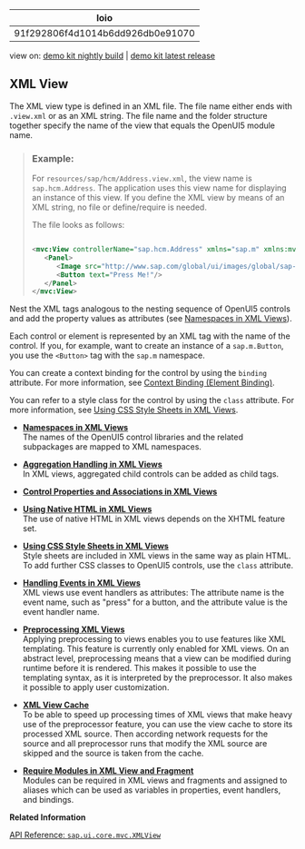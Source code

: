 <!-- loio91f292806f4d1014b6dd926db0e91070 -->

| loio |
| -----|
| 91f292806f4d1014b6dd926db0e91070 |

<div id="loio">

view on: [demo kit nightly build](https://openui5nightly.hana.ondemand.com/topic/91f292806f4d1014b6dd926db0e91070) | [demo kit latest release](https://sdk.openui5.org/topic/91f292806f4d1014b6dd926db0e91070)</div>

## XML View

The XML view type is defined in an XML file. The file name either ends with `.view.xml` or as an XML string. The file name and the folder structure together specify the name of the view that equals the OpenUI5 module name.

> ### Example:  
> For `resources/sap/hcm/Address.view.xml`, the view name is `sap.hcm.Address`. The application uses this view name for displaying an instance of this view. If you define the XML view by means of an XML string, no file or define/require is needed.
> 
> The file looks as follows:
> 
> ```xml
> 
> <mvc:View controllerName="sap.hcm.Address" xmlns="sap.m" xmlns:mvc="sap.ui.core.mvc">
>    <Panel>
>       <Image src="http://www.sap.com/global/ui/images/global/sap-logo.png"/>
>       <Button text="Press Me!"/>
>    </Panel>
> </mvc:View>
> ```

Nest the XML tags analogous to the nesting sequence of OpenUI5 controls and add the property values as attributes \(see [Namespaces in XML Views](Namespaces_in_XML_Views_2421a2c.md)\).

Each control or element is represented by an XML tag with the name of the control. If you, for example, want to create an instance of a `sap.m.Button`, you use the `<Button>` tag with the `sap.m` namespace.

You can create a context binding for the control by using the `binding` attribute. For more information, see [Context Binding \(Element Binding\)](Context_Binding_Element_Binding_91f05e8.md).

You can refer to a style class for the control by using the `class` attribute. For more information, see [Using CSS Style Sheets in XML Views](Using_CSS_Style_Sheets_in_XML_Views_b564935.md).

-   **[Namespaces in XML Views](Namespaces_in_XML_Views_2421a2c.md "The names of the OpenUI5 control libraries and the related subpackages are mapped to XML
		namespaces.")**  
The names of the OpenUI5 control libraries and the related subpackages are mapped to XML namespaces.
-   **[Aggregation Handling in XML Views](Aggregation_Handling_in_XML_Views_19eabf5.md "In XML views, aggregated child controls can be added as child tags. ")**  
In XML views, aggregated child controls can be added as child tags.
-   **[Control Properties and Associations in XML Views](Control_Properties_and_Associations_in_XML_Views_5ee3be4.md "")**  

-   **[Using Native HTML in XML Views](Using_Native_HTML_in_XML_Views_be54950.md "The use of native HTML in XML views depends on the XHTML feature set.")**  
The use of native HTML in XML views depends on the XHTML feature set.
-   **[Using CSS Style Sheets in XML Views](Using_CSS_Style_Sheets_in_XML_Views_b564935.md "Style sheets are included in XML views in the same way as plain HTML. To add further
		CSS classes to OpenUI5 controls,
		use the class attribute.")**  
Style sheets are included in XML views in the same way as plain HTML. To add further CSS classes to OpenUI5 controls, use the `class` attribute.
-   **[Handling Events in XML Views](Handling_Events_in_XML_Views_b0fb4de.md "XML views use event handlers as attributes: The attribute name is the event name, such
		as &quot;press&quot; for a button, and the attribute value is the event handler name.")**  
XML views use event handlers as attributes: The attribute name is the event name, such as "press" for a button, and the attribute value is the event handler name.
-   **[Preprocessing XML Views](Preprocessing_XML_Views_48b81b9.md "Applying preprocessing to views enables you to use features like XML templating. This
		feature is currently only enabled for XML views. On an abstract level, preprocessing means
		that a view can be modified during runtime before it is rendered. This makes it possible to
		use the templating syntax, as it is interpreted by the preprocessor. It also makes it
		possible to apply user customization.")**  
Applying preprocessing to views enables you to use features like XML templating. This feature is currently only enabled for XML views. On an abstract level, preprocessing means that a view can be modified during runtime before it is rendered. This makes it possible to use the templating syntax, as it is interpreted by the preprocessor. It also makes it possible to apply user customization.
-   **[XML View Cache](XML_View_Cache_3d85d5e.md "To be able to speed up processing times of XML views that make heavy use of the preprocessor feature, you can use the view cache to store its
		processed XML source. Then according network requests for the source and all preprocessor runs that modify the XML source are skipped and the source is
		taken from the cache.")**  
To be able to speed up processing times of XML views that make heavy use of the preprocessor feature, you can use the view cache to store its processed XML source. Then according network requests for the source and all preprocessor runs that modify the XML source are skipped and the source is taken from the cache.
-   **[Require Modules in XML View and Fragment](Require_Modules_in_XML_View_and_Fragment_b11d853.md "Modules can be required in XML views and fragments and assigned to aliases which can be
		used as variables in properties, event handlers, and bindings.")**  
Modules can be required in XML views and fragments and assigned to aliases which can be used as variables in properties, event handlers, and bindings.

**Related Information**  


[API Reference: `sap.ui.core.mvc.XMLView`](https://sdk.openui5.org/api/sap.ui/methods/sap.ui.core.mvc.XMLView.create)

